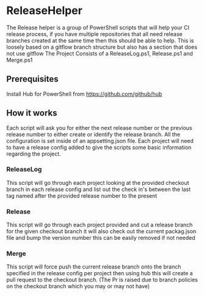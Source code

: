# ReleaseHelper
The Release helper is a group of PowerShell scripts that will help your CI release process, if you have multiple repositories that all need release branches created at the same time then this should be able to help. This is loosely based on a gitflow branch structure but also 
has a section that does not use gitflow
The Project Consists of a ReleaseLog.ps1, Release.ps1 and Merge.ps1

## Prerequisites
Install Hub for PowerShell from https://github.com/github/hub

## How it works
Each script will ask you for either the next release number or the previous release number to either create or identify the release branch. 
All the configuration is set inside of an appsetting.json file. Each project will need to have a release config added to give the scripts some basic information
regarding the project. 

### ReleaseLog
This script will go through each project looking at the provided checkout branch in each release config
and list out the check in's between the last tag named after the provided release number to the present

### Release
This script will go through each project provided and cut a release branch for the given checkout branch
it will also check out the current packag.json file and bump the version number this can be easily removed if not needed

### Merge
This script will force push the current release branch onto the branch specified in the release config per 
project then using hub this will create a pull request to the checkout branch. 
(The Pr is raised due to branch policies on the checkout branch which you may or may not have) 
